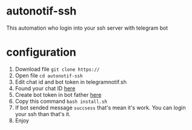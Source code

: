# autonotif-ssh
This automation who login into your ssh server with telegram bot

# configuration
1. Download file
```git clone https://```
2. Open file ```cd autonotif-ssh```
3. Edit chat id and bot token in telegramnotif.sh
4. Found your chat ID [here](https://github.com/user/repo/blob/branch/other_file.md)
5. Create bot token in bot father [here](https://t.me/BotFather)
6. Copy this command
```bash install.sh```
7. If bot sended message ```succsess``` that's mean it's work. You can login your ssh than that's it.
8. Enjoy 
   

